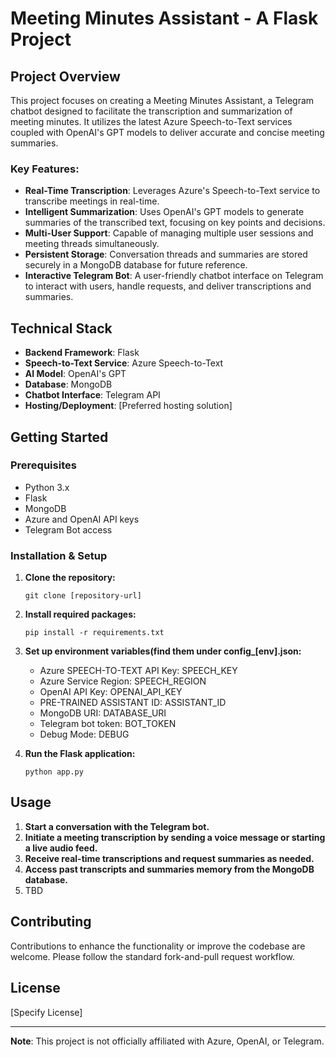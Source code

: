 
# Meeting Minutes Assistant - A Flask Project

## Project Overview
This project focuses on creating a Meeting Minutes Assistant, a Telegram chatbot designed to facilitate the transcription and summarization of meeting minutes. It utilizes the latest Azure Speech-to-Text services coupled with OpenAI's GPT models to deliver accurate and concise meeting summaries.

### Key Features:
- **Real-Time Transcription**: Leverages Azure's Speech-to-Text service to transcribe meetings in real-time.
- **Intelligent Summarization**: Uses OpenAI's GPT models to generate summaries of the transcribed text, focusing on key points and decisions.
- **Multi-User Support**: Capable of managing multiple user sessions and meeting threads simultaneously.
- **Persistent Storage**: Conversation threads and summaries are stored securely in a MongoDB database for future reference.
- **Interactive Telegram Bot**: A user-friendly chatbot interface on Telegram to interact with users, handle requests, and deliver transcriptions and summaries.

## Technical Stack
- **Backend Framework**: Flask
- **Speech-to-Text Service**: Azure Speech-to-Text
- **AI Model**: OpenAI's GPT
- **Database**: MongoDB
- **Chatbot Interface**: Telegram API
- **Hosting/Deployment**: [Preferred hosting solution]

## Getting Started

### Prerequisites
- Python 3.x
- Flask
- MongoDB
- Azure and OpenAI API keys
- Telegram Bot access

### Installation & Setup
1. **Clone the repository:**
   ```
   git clone [repository-url]
   ```

2. **Install required packages:**
   ```
   pip install -r requirements.txt
   ```

3. **Set up environment variables(find them under config_[env].json:**
   - Azure SPEECH-TO-TEXT API Key: SPEECH_KEY
   - Azure Service Region: SPEECH_REGION
   - OpenAI API Key: OPENAI_API_KEY
   - PRE-TRAINED ASSISTANT ID: ASSISTANT_ID
   - MongoDB URI: DATABASE_URI
   - Telegram bot token: BOT_TOKEN
   - Debug Mode: DEBUG

4. **Run the Flask application:**
   ```
   python app.py
   ```

## Usage
1. **Start a conversation with the Telegram bot.**
2. **Initiate a meeting transcription by sending a voice message or starting a live audio feed.**
3. **Receive real-time transcriptions and request summaries as needed.**
4. **Access past transcripts and summaries memory from the MongoDB database.**
5. TBD

## Contributing
Contributions to enhance the functionality or improve the codebase are welcome. Please follow the standard fork-and-pull request workflow.

## License
[Specify License]

---

**Note**: This project is not officially affiliated with Azure, OpenAI, or Telegram.
